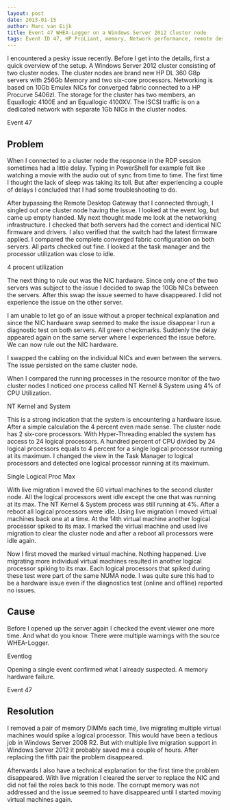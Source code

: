```yaml
---
layout: post
date: 2013-01-15
author: Marc van Eijk
title: Event 47 WHEA-Logger on a Windows Server 2012 cluster node
tags: Event ID 47, HP ProLiant, memory, Network performance, remote desktop, Windows Server 2012
---
```

I encountered a pesky issue recently.  Before I get into the details, first a quick overview of the setup. A Windows Server 2012 cluster consisting of two cluster nodes. The cluster nodes are brand new HP DL 360 G8p servers with 256Gb Memory and two six-core processors. Networking is based on 10Gb Emulex NICs for converged fabric connected to a HP Procurve 5406zl. The storage for the cluster has two members, an Equallogic 4100E and an Equallogic 4100XV. The ISCSI traffic is on a dedicated network with separate 1Gb NICs in the cluster nodes.

Event 47

## Problem

When I connected to a cluster node the response in the RDP session sometimes had a little delay. Typing in PowerShell for example felt like watching a movie with the audio out of sync from time to time. The first time I thought the lack of sleep was taking its toll. But after experiencing a couple of delays I concluded that I had some troubleshooting to do.

After bypassing the Remote Desktop Gateway that I connected through, I singled out one cluster node having the issue. I looked at the event log, but came up empty handed. My next thought made me look at the networking infrastructure. I checked that both servers had the correct and identical NIC firmware and drivers.  I also verified that the switch had the latest firmware applied. I compared the complete converged fabric configuration on both servers. All parts checked out fine. I looked at the task manager and the processor utilization was close to idle.

4 procent utilization

The next thing to rule out was the NIC hardware. Since only one of the two servers was subject to the issue I decided to swap the 10Gb NICs between the servers. After this swap the issue seemed to have disappeared. I did not experience the issue on the other server.

I am unable to let go of an issue without a proper technical explanation and since the NIC hardware swap seemed to make the issue disappear I run a diagnostic test on both servers. All green checkmarks. Suddenly the delay appeared again on the same server where I experienced the issue before. We can now rule out the NIC hardware.

I swapped the cabling on the individual NICs and even between the servers. The issue persisted on the same cluster node.

When I compared the running processes in the resource monitor of the two cluster nodes I noticed one process called NT Kernel & System using 4% of CPU Utilization.

NT Kernel and System

This is a strong indication that the system is encountering a hardware issue. After a simple calculation the 4 percent even made sense. The cluster node has 2 six-core processors. With Hyper-Threading enabled the system has access to 24 logical processors. A hundred percent of CPU divided by 24 logical processors equals to 4 percent for a single logical processor running at its maximum. I changed the view in the Task Manager to logical processors and detected one logical processor running at its maximum.

Single Logical Proc Max

With live migration I moved the 60 virtual machines to the second cluster node. All the logical processors went idle except the one that was running at its max. The NT Kernel & System process was still running at 4%. After a reboot all logical processors were idle. Using live migration I moved virtual machines back one at a time. At the 14th virtual machine another logical processor spiked to its max. I marked the virtual machine and used live migration to clear the cluster node and after a reboot all processors were idle again.

Now I first moved the marked virtual machine. Nothing happened. Live migrating more individual virtual machines resulted in another logical processor spiking to its max. Each logical processors that spiked during these test were part of the same NUMA node. I was quite sure this had to be a hardware issue even if the diagnostics test (online and offline) reported no issues.

## Cause

Before I opened up the server again I checked the event viewer one more time. And what do you know. There were multiple warnings with the source WHEA-Logger.

Eventlog

Opening a single event confirmed what I already suspected. A memory hardware failure.

Event 47

## Resolution

I removed a pair of memory DIMMs each time, live migrating multiple virtual machines would spike a logical processor. This would have been a tedious job in Windows Server 2008 R2. But with multiple live migration support in Windows Server 2012 it probably saved me a couple of hours. After replacing the fifth pair the problem disappeared.

Afterwards I also have a technical explanation for the first time the problem disappeared. With live migration I cleared the server to replace the NIC and did not fail the roles back to this node. The corrupt memory was not addressed and the issue seemed to have disappeared until I started moving virtual machines again.
